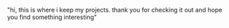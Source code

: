 "hi, this is where i keep my projects. thank you for checking it out and hope you find something interesting"
